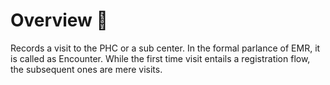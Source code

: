 # Overview 📝

Records a visit to the PHC or a sub center. In the formal parlance of EMR, it is called as Encounter. While the first time visit entails a registration flow, the subsequent ones are mere visits.

